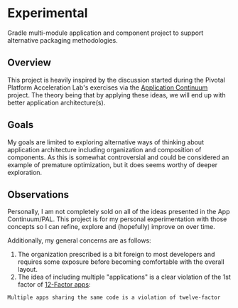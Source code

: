 # Experimental

Gradle multi-module application and component project to support alternative
packaging methodologies.

## Overview

This project is heavily inspired by the discussion started during the Pivotal
Platform Acceleration Lab's exercises via the [Application Continuum](http://www.appcontinuum.io/)
project.  The theory being that by applying these ideas, we will end up with
better application architecture(s).

## Goals

My goals are limited to exploring alternative ways of thinking about
application architecture including organization and composition of components.
As this is somewhat controversial and could be considered an example of
premature optimization, but it does seems worthy of deeper exploration.

## Observations

Personally, I am not completely sold on all of the ideas presented in the App
Continuum/PAL.  This project is for my personal experimentation with those concepts
so I can refine, explore and (hopefully) improve on over time.

Additionally, my general concerns are as follows:

1. The organization prescribed is a bit foreign to most developers and requires
some exposure before becoming comfortable with the overall layout.
2. The idea of including multiple "applications" is a clear violation of the
1st factor of [12-Factor apps](https://12factor.net/codebase):
 
```
Multiple apps sharing the same code is a violation of twelve-factor
```

